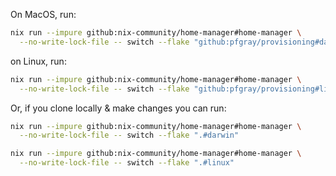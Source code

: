 On MacOS, run:

```sh
nix run --impure github:nix-community/home-manager#home-manager \
  --no-write-lock-file -- switch --flake "github:pfgray/provisioning#darwin"
```

on Linux, run:

```sh
nix run --impure github:nix-community/home-manager#home-manager \
  --no-write-lock-file -- switch --flake "github:pfgray/provisioning#linux"
```


Or, if you clone locally & make changes you can run:

```sh
nix run --impure github:nix-community/home-manager#home-manager \
  --no-write-lock-file -- switch --flake ".#darwin"
```

```sh
nix run --impure github:nix-community/home-manager#home-manager \
  --no-write-lock-file -- switch --flake ".#linux"
```
